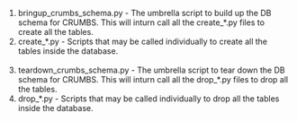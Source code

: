 1. bringup_crumbs_schema.py - The umbrella script to build up the DB schema for CRUMBS. This will inturn call all the create_*.py files to create all the tables.<br/>
2. create_*.py - Scripts that may be called individually to create all the tables inside the database.<br/><br/>
3. teardown_crumbs_schema.py - The umbrella script to tear down the DB schema for CRUMBS. This will inturn call all the drop_*.py files to drop all the tables.<br/>
4. drop_*.py - Scripts that may be called individually to drop all the tables inside the database.<br/>
